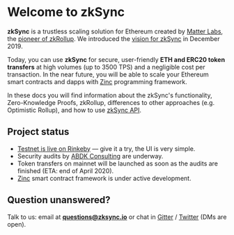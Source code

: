 # Welcome to zkSync

**zkSync** is a trustless scaling solution for Ethereum created by [Matter Labs](https://matter-labs.io), the [pioneer of zkRollup](https://medium.com/matter-labs/grant-from-the-ethereum-foundation-for-matter-labs-64338f3dd938). We introduced the [vision for zkSync](https://medium.com/matter-labs/introducing-zk-sync-the-missing-link-to-mass-adoption-of-ethereum-14c9cea83f58) in December 2019.

Today, you can use **zkSync** for secure, user-friendly **ETH and ERC20 token transfers** at high volumes (up to 3500 TPS) and a negligible cost per transaction. In the near future, you will be able to scale your Ethereum smart contracts and dapps with [Zinc](https://medium.com/matter-labs/zinc-update-v0-1-5-open-source-video-from-zksummit-d079dcfd1b15) programming framework.

In these docs you will find information about the zkSync's functionality, Zero-Knowledge Proofs, zkRollup, differences to other approaches (e.g. Optimistic Rollup), and how to use [zkSync API](/dev/).

## Project status

- [Testnet is live on Rinkeby](https://demo.zksync.dev/explorer/) — give it a try, the UI is very simple.
- Security audits by [ABDK Consulting](https://www.abdk.consulting/) are underway.
- Token transfers on mainnet will be launched as soon as the audits are finished (ETA: end of April 2020).
- [Zinc](https://github.com/matter-labs/zinc) smart contract framework is under active development.

## Question unanswered?

Talk to us: email at **questions@zksync.io** or chat in [Gitter](https://gitter.im/zksync/community) / [Twitter](https://twitter.com/the_matter_labs) (DMs are open).
